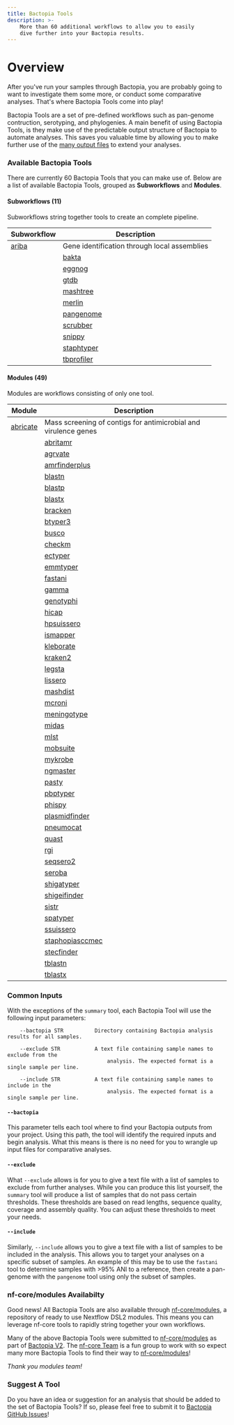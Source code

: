 ```yaml
---
title: Bactopia Tools
description: >-
    More than 60 additional workflows to allow you to easily
    dive further into your Bactopia results.
---
```

# Overview

After you've run your samples through Bactopia, you are probably going to want to
investigate them some more, or conduct some comparative analyses. That's where
Bactopia Tools come into play!

Bactopia Tools are a set of pre-defined workflows such as pan-genome contruction,
serotyping, and phylogenies. A main benefit of using Bactopia Tools, is they make
use of the predictable output structure of Bactopia to automate analyses. This saves
you valuable time by allowing you to make further use of the 
[many output files](../full-guide.md) to extend your analyses.

### Available Bactopia Tools
There are currently 60 Bactopia Tools that you can make use of.
Below are a list of available Bactopia Tools, grouped as __Subworkflows__ and __Modules__. 

#### Subworkflows (11)

Subworkflows string together tools to create an complete pipeline.  

| Subworkflow | Description |
|-------------|-------------|
| [ariba](ariba.md) | Gene identification through local assemblies |
    | [bakta](bakta.md) | Rapid annotation of bacterial genomes and plasmids |
    | [eggnog](eggnog.md) | Functional annotation of proteins using orthologous groups and phylogenies |
    | [gtdb](gtdb.md) | Identify marker genes and assign taxonomic classifications |
    | [mashtree](mashtree.md) | Quickly create a tree using Mash distances |
    | [merlin](merlin.md) | MinmER assisted species-specific bactopia tool seLectIoN |
    | [pangenome](pangenome.md) | Pangenome analysis with optional core-genome phylogeny |
    | [scrubber](scrubber.md) | Scrub human reads from FASTQ files |
    | [snippy](snippy.md) | Rapid variant calling from Illumina sequence reads with optional core-SNP phylogeny |
    | [staphtyper](staphtyper.md) | Determine the agr, spa and SCCmec types for _Staphylococcus aureus_ genomes |
    | [tbprofiler](tbprofiler.md) | Detect resistance and lineages of _Mycobacterium tuberculosis_ genomes |
    

#### Modules  (49)

Modules are workflows consisting of only one tool.

| Module | Description |
|-------------|-------------|
| [abricate](abricate.md) | Mass screening of contigs for antimicrobial and virulence genes |
        | [abritamr](abritamr.md) | A NATA accredited tool for reporting the presence of antimicrobial resistance genes |
        | [agrvate](agrvate.md) | Rapid identification of Staphylococcus aureus agr locus type and agr operon variants. |
        | [amrfinderplus](amrfinderplus.md) | Identify antimicrobial resistance in genes or proteins |
        | [blastn](blastn.md) | Search against nucleotide BLAST databases using nucleotide queries |
        | [blastp](blastp.md) | Search against protein BLAST databases using protein queries |
        | [blastx](blastx.md) | Search against protein BLAST databases using translated nucleotide queries |
        | [bracken](bracken.md) | Estimate taxonomic abundance of samples from Kraken2 results |
        | [btyper3](btyper3.md) | Taxonomic classification of Bacillus cereus group isolates |
        | [busco](busco.md) | Assembly completeness based on evolutionarily informed expectations |
        | [checkm](checkm.md) | Assess the assembly quality of your samples |
        | [ectyper](ectyper.md) | In-silico prediction of _Escherichia coli_ serotype |
        | [emmtyper](emmtyper.md) | emm-typing of _Streptococcus pyogenes_ assemblies |
        | [fastani](fastani.md) | fast alignment-free computation of whole-genome Average Nucleotide Identity (ANI) |
        | [gamma](gamma.md) | Identification, classification, and annotation of translated gene matches |
        | [genotyphi](genotyphi.md) | Salmonella Typhi genotyping with Mykrobe outputs |
        | [hicap](hicap.md) | Identify cap locus serotype and structure in your _Haemophilus influenzae_ assemblies |
        | [hpsuissero](hpsuissero.md) | Serotype prediction of _Haemophilus parasuis_ assemblies |
        | [ismapper](ismapper.md) | Identify insertion sites positions in bacterial genomes |
        | [kleborate](kleborate.md) | Screening Klebsiella genome assemblies for MLST, sub-species, and other related genes of interest |
        | [kraken2](kraken2.md) | Taxonomic classifications of sequence reads |
        | [legsta](legsta.md) | Typing of Legionella pneumophila assemblies |
        | [lissero](lissero.md) | Serogroup typing prediction for _Listeria monocytogenes_ |
        | [mashdist](mashdist.md) | Calculate Mash distances between sequences |
        | [mcroni](mcroni.md) | Sequence variation in mcr-1 genes (mobilized colistin resistance) |
        | [meningotype](meningotype.md) | Serotyping of Neisseria meningitidis |
        | [midas](midas.md) | Estimate species abundances from FASTQ files |
        | [mlst](mlst.md) | Automatic MLST calling from assembled contigs |
        | [mobsuite](mobsuite.md) | Reconstruct and annotate plasmids in bacterial assemblies |
        | [mykrobe](mykrobe.md) | Antimicrobial resistance detection for specific species |
        | [ngmaster](ngmaster.md) | Multi-antigen sequence typing for _Neisseria gonorrhoeae_ |
        | [pasty](pasty.md) | in silico serogrouping of Pseudomonas aeruginosa isolates |
        | [pbptyper](pbptyper.md) | Penicillin Binding Protein (PBP) typer for Streptococcus pneumoniae |
        | [phispy](phispy.md) | Predict prophages in bacterial genomes |
        | [plasmidfinder](plasmidfinder.md) | Plasmid identification from assemblies |
        | [pneumocat](pneumocat.md) | Assign capsular type to Streptococcus pneumoniae from sequence reads |
        | [quast](quast.md) | A module for assessing the quality of assembled contigs |
        | [rgi](rgi.md) | Predict antibiotic resistance from assemblies |
        | [seqsero2](seqsero2.md) | Salmonella serotype prediction from reads or assemblies |
        | [seroba](seroba.md) | Serotyping of Streptococcus pneumoniae from sequence reads |
        | [shigatyper](shigatyper.md) | Shigella serotype from Illumina or Oxford Nanopore reads |
        | [shigeifinder](shigeifinder.md) | Shigella and EIEC serotyping from assemblies |
        | [sistr](sistr.md) | Serovar prediction of Salmonella assemblies |
        | [spatyper](spatyper.md) | Computational method for finding spa types in _Staphylococcus aureus_ |
        | [ssuissero](ssuissero.md) | Serotype prediction of _Streptococcus suis_ assemblies |
        | [staphopiasccmec](staphopiasccmec.md) | Primer based SCCmec typing of _Staphylococcus aureus_ genomes |
        | [stecfinder](stecfinder.md) | Serotype of Shigatoxin producing E. coli using Illumina reads or assemblies |
        | [tblastn](tblastn.md) | Search against translated nucleotide BLAST databases using protein queries |
        | [tblastx](tblastx.md) | Search against translated nucleotide databases using a translated nucleotide query |
        

### Common Inputs

With the exceptions of the `summary` tool, each Bactopia Tool will use the following 
input parameters:
```
    --bactopia STR          Directory containing Bactopia analysis results for all samples.

    --exclude STR           A text file containing sample names to exclude from the
                                analysis. The expected format is a single sample per line.

    --include STR           A text file containing sample names to include in the
                                analysis. The expected format is a single sample per line.
```

#### `--bactopia`

This parameter tells each tool where to find your Bactopia outputs from your project. 
Using this path, the tool will identify the required inputs and begin analysis. What 
this means is there is no need for you to wrangle up input files for comparative analyses.

#### `--exclude`

What `--exclude` allows is for you to give a text file with a list of samples to 
exclude from further analyses. While you can produce this list yourself, the
`summary` tool will produce a list of samples that do not pass certain thresholds.
These thresholds are based on read lengths, sequence quality, coverage and assembly
quality. You can adjust these thresholds to meet your needs.

#### `--include`

Similarly, `--include` allows you to give a text file with a list of samples to be 
included in the analysis. This allows you to target your analyses on a specific subset
of samples. An example of this may be to use the `fastani` tool to determine samples
with >95% ANI to a reference, then create a pan-genome with the `pangenome` tool using 
only the subset of samples.

### nf-core/modules Availabilty

Good news! All Bactopia Tools are also available through [nf-core/modules](https://github.com/nf-core/modules),
a repository of ready to use Nextflow DSL2 modules. This means you can leverage nf-core tools 
to rapidly string together your own workflows. 

Many of the above Bactopia Tools were submitted to [nf-core/modules](https://github.com/nf-core/modules) 
as part of [Bactopia V2](https://github.com/bactopia/bactopia/issues/233). The [nf-core Team](https://nf-co.re/about)
is a fun group to work with so expect many more Bactopia Tools to find their way to 
[nf-core/modules](https://github.com/nf-core/modules)!

_Thank you modules team!_

### Suggest A Tool

Do you have an idea or suggestion for an analysis that should be added to the set 
of Bactopia Tools? If so, please feel free to submit it to 
[Bactopia GitHub Issues](https://github.com/bactopia/bactopia/issues)!